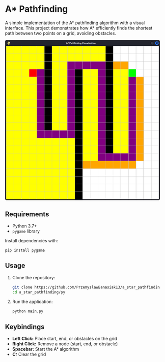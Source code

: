 # A* Pathfinding

A simple implementation of the A* pathfinding algorithm with a visual interface. This project demonstrates how A* efficiently finds the shortest path between two points on a grid, avoiding obstacles.

![App Screenshot](app_screenshot.png)

## Requirements

- Python 3.7+
- `pygame` library

Install dependencies with:

```bash
pip install pygame
```

## Usage

1. Clone the repository:
    ```bash
    git clone https://github.com/PrzemyslawBanasiak13/a_star_pathfinding.git
    cd a_star_pathfinding/py
    ```
2. Run the application:
    ```bash
    python main.py
    ```

## Keybindings

- **Left Click:** Place start, end, or obstacles on the grid
- **Right Click:** Remove a node (start, end, or obstacle)
- **Spacebar:** Start the A* algorithm
- **C:** Clear the grid
